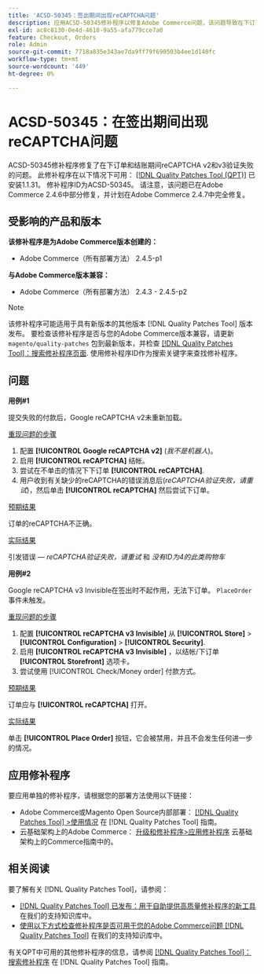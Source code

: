 ```yaml
---
title: 'ACSD-50345：签出期间出现reCAPTCHA问题'
description: 应用ACSD-50345修补程序以修复Adobe Commerce问题，该问题导致在下订单时和结账过程中reCAPTCHA v2和v3验证失败。
exl-id: ac8c8130-0e4d-4610-9a55-afa779cce7a0
feature: Checkout, Orders
role: Admin
source-git-commit: 7718a835e343ae7da9ff79f690503b4ee1d140fc
workflow-type: tm+mt
source-wordcount: '449'
ht-degree: 0%

---
```


# ACSD-50345：在签出期间出现reCAPTCHA问题

ACSD-50345修补程序修复了在下订单和结账期间reCAPTCHA v2和v3验证失败的问题。 此修补程序在以下情况下可用： [[!DNL Quality Patches Tool (QPT)]](/help/announcements/adobe-commerce-announcements/magento-quality-patches-released-new-tool-to-self-serve-quality-patches.md) 已安装1.1.31。 修补程序ID为ACSD-50345。 请注意，该问题已在Adobe Commerce 2.4.6中部分修复，并计划在Adobe Commerce 2.4.7中完全修复。

## 受影响的产品和版本

**该修补程序是为Adobe Commerce版本创建的：**

* Adobe Commerce（所有部署方法） 2.4.5-p1

**与Adobe Commerce版本兼容：**

* Adobe Commerce（所有部署方法） 2.4.3 - 2.4.5-p2

>[!NOTE]
>
>该修补程序可能适用于具有新版本的其他版本 [!DNL Quality Patches Tool] 版本发布。 要检查该修补程序是否与您的Adobe Commerce版本兼容，请更新 `magento/quality-patches` 包到最新版本，并检查 [[!DNL Quality Patches Tool]：搜索修补程序页面](https://experienceleague.adobe.com/tools/commerce-quality-patches/index.html). 使用修补程序ID作为搜索关键字来查找修补程序。

## 问题

**用例#1**

提交失败的付款后，Google reCAPTCHA v2未重新加载。

<u>重现问题的步骤</u>

1. 配置 **[!UICONTROL Google reCAPTCHA v2]** (*我不是机器人*)。
1. 启用 **[!UICONTROL reCAPTCHA]** 结帐。
1. 尝试在不单击的情况下下订单 **[!UICONTROL reCAPTCHA]**.
1. 用户收到有关缺少的reCAPTCHA的错误消息后(*reCAPTCHA验证失败，请重试*)，然后单击 **[!UICONTROL reCAPTCHA]** 然后尝试下订单。

<u>预期结果</u>

订单的reCAPTCHA不正确。

<u>实际结果</u>

引发错误 —  *reCAPTCHA验证失败，请重试* 和 *没有ID为4的此类购物车*

**用例#2**

Google reCAPTCHA v3 Invisible在签出时不起作用，无法下订单。 `PlaceOrder` 事件未触发。

<u>重现问题的步骤</u>

1. 配置 **[!UICONTROL reCAPTCHA v3 Invisible]** 从 **[!UICONTROL Store]** > **[!UICONTROL Configuration]** > **[!UICONTROL Security]**.
1. 启用 **[!UICONTROL reCAPTCHA v3 Invisible]** ，以结帐/下订单 **[!UICONTROL Storefront]** 选项卡。
1. 尝试使用 [!UICONTROL Check/Money order] 付款方式。

<u>预期结果</u>

订单应与 **[!UICONTROL reCAPTCHA]** 打开。

<u>实际结果</u>

单击 **[!UICONTROL Place Order]** 按钮，它会被禁用，并且不会发生任何进一步的情况。

## 应用修补程序

要应用单独的修补程序，请根据您的部署方法使用以下链接：

* Adobe Commerce或Magento Open Source内部部署： [[!DNL Quality Patches Tool] >使用情况](https://experienceleague.adobe.com/docs/commerce-operations/tools/quality-patches-tool/usage.html) 在 [!DNL Quality Patches Tool] 指南。
* 云基础架构上的Adobe Commerce： [升级和修补程序>应用修补程序](https://experienceleague.adobe.com/docs/commerce-cloud-service/user-guide/develop/upgrade/apply-patches.html) 云基础架构上的Commerce指南中的。

## 相关阅读

要了解有关 [!DNL Quality Patches Tool]，请参阅：

* [[!DNL Quality Patches Tool] 已发布：用于自助提供高质量修补程序的新工具](/help/announcements/adobe-commerce-announcements/magento-quality-patches-released-new-tool-to-self-serve-quality-patches.md) 在我们的支持知识库中。
* [使用以下方式检查修补程序是否可用于您的Adobe Commerce问题 [!DNL Quality Patches Tool]](/help/support-tools/patches-available-in-qpt-tool/check-patch-for-magento-issue-with-magento-quality-patches.md) 在我们的支持知识库中。

有关QPT中可用的其他修补程序的信息，请参阅 [[!DNL Quality Patches Tool]：搜索修补程序](https://experienceleague.adobe.com/tools/commerce-quality-patches/index.html) 在 [!DNL Quality Patches Tool] 指南。
